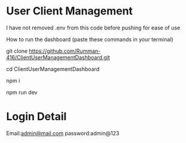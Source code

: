 # User Client Management 

I have not removed .env from this code before pushing for ease of use

How to run the dashboard (paste these commands in your terminal)


git clone https://github.com/Rumman-416/ClientUserManagementDashboard.git

cd ClientUserManagementDashboard

npm i

npm run dev

# Login Detail
Email:admin@mail.com
password:admin@123